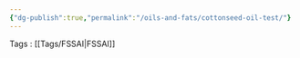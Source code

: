```yaml
---
{"dg-publish":true,"permalink":"/oils-and-fats/cottonseed-oil-test/"}
---
```


Tags : [[Tags/FSSAI\|FSSAI]]